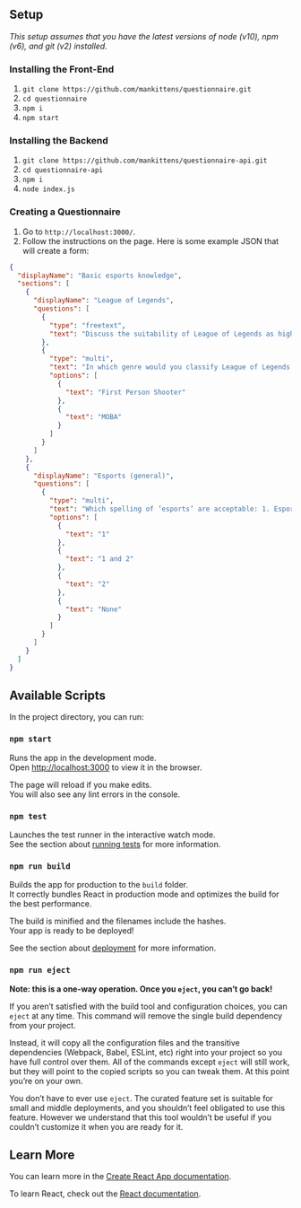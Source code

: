 ## Setup

_This setup assumes that you have the latest versions of node (v10), npm (v6), and git (v2) installed._

### Installing the Front-End

1. `git clone https://github.com/mankittens/questionnaire.git`
2. `cd questionnaire`
3. `npm i`
4. `npm start`

### Installing the Backend

1. `git clone https://github.com/mankittens/questionnaire-api.git`
2. `cd questionnaire-api`
3. `npm i`
4. `node index.js`

### Creating a Questionnaire

1. Go to `http://localhost:3000/`.
2. Follow the instructions on the page. Here is some example JSON that will create a form:

```json
{
  "displayName": "Basic esports knowledge",
  "sections": [
    {
      "displayName": "League of Legends",
      "questions": [
        {
          "type": "freetext",
          "text": "Discuss the suitability of League of Legends as high school esport"
        },
        {
          "type": "multi",
          "text": "In which genre would you classify League of Legends ?",
          "options": [
            {
              "text": "First Person Shooter"
            },
            {
              "text": "MOBA"
            }
          ]
        }
      ]
    },
    {
      "displayName": "Esports (general)",
      "questions": [
        {
          "type": "multi",
          "text": "Which spelling of ’esports’ are acceptable: 1. Esports, 2. e-sports",
          "options": [
            {
              "text": "1"
            },
            {
              "text": "1 and 2"
            },
            {
              "text": "2"
            },
            {
              "text": "None"
            }
          ]
        }
      ]
    }
  ]
}
```

## Available Scripts

In the project directory, you can run:

### `npm start`

Runs the app in the development mode.<br>
Open [http://localhost:3000](http://localhost:3000) to view it in the browser.

The page will reload if you make edits.<br>
You will also see any lint errors in the console.

### `npm test`

Launches the test runner in the interactive watch mode.<br>
See the section about [running tests](https://facebook.github.io/create-react-app/docs/running-tests) for more information.

### `npm run build`

Builds the app for production to the `build` folder.<br>
It correctly bundles React in production mode and optimizes the build for the best performance.

The build is minified and the filenames include the hashes.<br>
Your app is ready to be deployed!

See the section about [deployment](https://facebook.github.io/create-react-app/docs/deployment) for more information.

### `npm run eject`

**Note: this is a one-way operation. Once you `eject`, you can’t go back!**

If you aren’t satisfied with the build tool and configuration choices, you can `eject` at any time. This command will remove the single build dependency from your project.

Instead, it will copy all the configuration files and the transitive dependencies (Webpack, Babel, ESLint, etc) right into your project so you have full control over them. All of the commands except `eject` will still work, but they will point to the copied scripts so you can tweak them. At this point you’re on your own.

You don’t have to ever use `eject`. The curated feature set is suitable for small and middle deployments, and you shouldn’t feel obligated to use this feature. However we understand that this tool wouldn’t be useful if you couldn’t customize it when you are ready for it.

## Learn More

You can learn more in the [Create React App documentation](https://facebook.github.io/create-react-app/docs/getting-started).

To learn React, check out the [React documentation](https://reactjs.org/).
